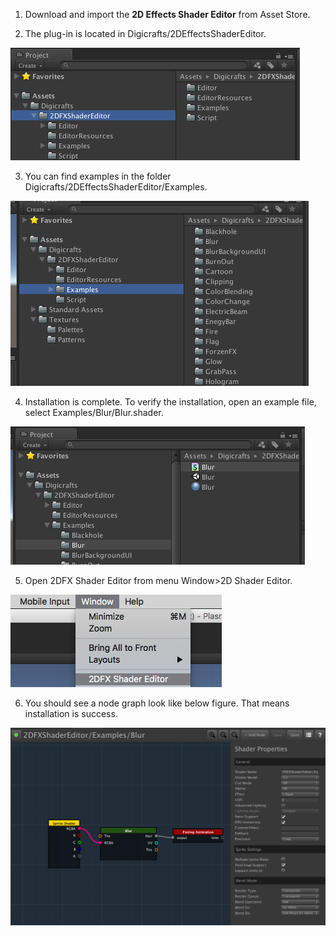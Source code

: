 1. Download and import the **2D Effects Shader Editor** from Asset Store.

2. The plug-in is located in Digicrafts/2DEffectsShaderEditor.

![](images/1_1.png) 

3. You can find examples in the folder Digicrafts/2DEffectsShaderEditor/Examples.

![](images/1_2.png)

4. Installation is complete. To verify the installation, open an example file, select Examples/Blur/Blur.shader.

![](images/1_3.png)

5. Open 2DFX Shader Editor from menu Window>2D Shader Editor.

![](images/1_4.png)

6. You should see a node graph look like below figure. That means installation is success.

![](images/1_5.png)